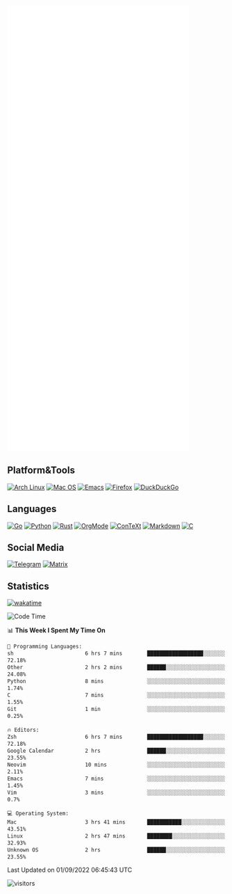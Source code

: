 ![Metrics](https://github.com/SteamedFish/SteamedFish/blob/master/github-metrics.svg)

## Platform&Tools

[![Arch Linux](https://img.shields.io/badge/ArchLinux-1793D1?logo=arch-linux&logoColor=fff&style=flat-square)](https://archlinux.org/)
[![Mac OS](https://img.shields.io/badge/MacOS-000000?style=flat-square&logo=macos&logoColor=F0F0F0)](https://www.apple.com/macos/)
[![Emacs](https://img.shields.io/badge/Emacs-%237F5AB6.svg?&style=flat-square&logo=gnu-emacs&logoColor=white)](https://www.gnu.org/software/emacs/)
[![Firefox](https://img.shields.io/badge/Firefox-FF7139?style=flat-square&logo=Firefox-Browser&logoColor=white)](https://firefox.com/)
[![DuckDuckGo](https://img.shields.io/badge/DuckDuckGo-DE5833?style=flat-square&logo=DuckDuckGo&logoColor=white)](https://duckduckgo.com/)

## Languages

[![Go](https://img.shields.io/badge/Golang-%2300ADD8.svg?style=flat-square&logo=go&logoColor=white)](https://golang.org/)
[![Python](https://img.shields.io/badge/Python-3670A0?style=flat-square&logo=python&logoColor=ffdd54)](https://www.python.org/)
[![Rust](https://img.shields.io/badge/Rust-%23000000.svg?style=flat-square&logo=rust&logoColor=white)](https://www.rust-lang.org/)
[![OrgMode](https://img.shields.io/badge/OrgMode-%23000000.svg?style=flat-square&logo=org&logoColor=white)](https://orgmode.org/)
[![ConTeXt](https://img.shields.io/badge/ConTeXt-%23008080.svg?style=flat-square&logo=latex&logoColor=white)](https://contextgarden.net/)
[![Markdown](https://img.shields.io/badge/MarkDown-%23000000.svg?style=flat-square&logo=markdown&logoColor=white)](https://daringfireball.net/projects/markdown/)
[![C](https://img.shields.io/badge/C-%2300599C.svg?style=flat-square&logo=c&logoColor=white)](https://www.iso.org/standard/74528.html)

## Social Media
[![Telegram](https://img.shields.io/badge/SteamedFish-2CA5E0?style=social&logo=telegram&logoColor=white)](https://t.me/SteamedFish)
[![Matrix](https://img.shields.io/badge/SteamedFish-2CA5E0?style=social&logo=matrix&logoColor=black)](https://matrix.to/#/@i:steamedfish.org)

## Statistics
[![wakatime](https://wakatime.com/badge/user/168280d6-fcf2-4b4f-ad3a-dc4612f35b38.svg)](https://wakatime.com/@168280d6-fcf2-4b4f-ad3a-dc4612f35b38)

<!--START_SECTION:waka-->
![Code Time](http://img.shields.io/badge/Code%20Time-1%2C983%20hrs%2031%20mins-blue)

📊 **This Week I Spent My Time On** 

```text
💬 Programming Languages: 
sh                       6 hrs 7 mins        ██████████████████░░░░░░░   72.18% 
Other                    2 hrs 2 mins        ██████░░░░░░░░░░░░░░░░░░░   24.08% 
Python                   8 mins              ░░░░░░░░░░░░░░░░░░░░░░░░░   1.74% 
C                        7 mins              ░░░░░░░░░░░░░░░░░░░░░░░░░   1.55% 
Git                      1 min               ░░░░░░░░░░░░░░░░░░░░░░░░░   0.25%

🔥 Editors: 
Zsh                      6 hrs 7 mins        ██████████████████░░░░░░░   72.18% 
Google Calendar          2 hrs               ██████░░░░░░░░░░░░░░░░░░░   23.55% 
Neovim                   10 mins             ░░░░░░░░░░░░░░░░░░░░░░░░░   2.11% 
Emacs                    7 mins              ░░░░░░░░░░░░░░░░░░░░░░░░░   1.45% 
Vim                      3 mins              ░░░░░░░░░░░░░░░░░░░░░░░░░   0.7%

💻 Operating System: 
Mac                      3 hrs 41 mins       ███████████░░░░░░░░░░░░░░   43.51% 
Linux                    2 hrs 47 mins       ████████░░░░░░░░░░░░░░░░░   32.93% 
Unknown OS               2 hrs               ██████░░░░░░░░░░░░░░░░░░░   23.55%

```


 Last Updated on 01/09/2022 06:45:43 UTC
<!--END_SECTION:waka-->

![visitors](https://visitor-badge.laobi.icu/badge?page_id=SteamedFish.SteamedFish)
